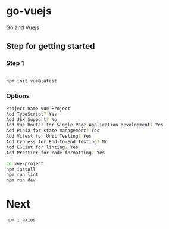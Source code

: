 # go-vuejs
Go and Vuejs

## Step for getting started

### Step 1

```bash

npm init vue@latest

```

### Options
```bash
Project name vue-Project
Add TypeScript? Yes
Add JSX Support? No
Add Vue Router for Single Page Application development? Yes
Add Pinia for state management? Yes
Add Vitest for Unit Testing? Yes
Add Cypress for End-to-End Testing? No
Add ESLint for linting? Yes
Add Prettier for code formatting? Yes
```

```bash
cd vue-project
npm install
npm run lint
npm run dev
```

# Next

```bash
npm i axios
```

